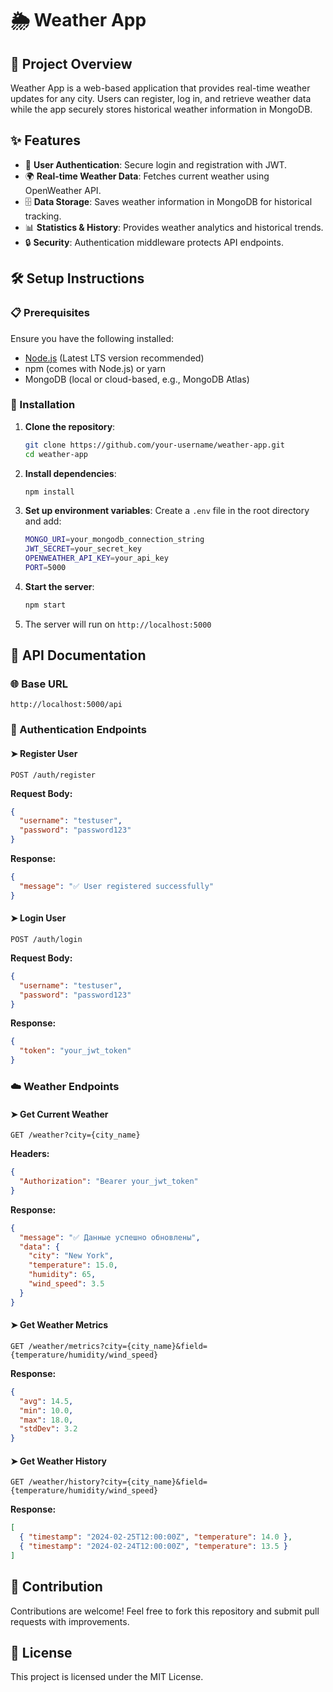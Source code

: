 # 🌦️ Weather App

## 📌 Project Overview
Weather App is a web-based application that provides real-time weather updates for any city. Users can register, log in, and retrieve weather data while the app securely stores historical weather information in MongoDB.

## ✨ Features
- 🔑 **User Authentication**: Secure login and registration with JWT.
- 🌍 **Real-time Weather Data**: Fetches current weather using OpenWeather API.
- 🗄️ **Data Storage**: Saves weather information in MongoDB for historical tracking.
- 📊 **Statistics & History**: Provides weather analytics and historical trends.
- 🔒 **Security**: Authentication middleware protects API endpoints.

## 🛠️ Setup Instructions

### 📋 Prerequisites
Ensure you have the following installed:
- [Node.js](https://nodejs.org/) (Latest LTS version recommended)
- npm (comes with Node.js) or yarn
- MongoDB (local or cloud-based, e.g., MongoDB Atlas)

### 🚀 Installation
1. **Clone the repository**:
   ```sh
   git clone https://github.com/your-username/weather-app.git
   cd weather-app
   ```
2. **Install dependencies**:
   ```sh
   npm install
   ```
3. **Set up environment variables**:
   Create a `.env` file in the root directory and add:
   ```sh
   MONGO_URI=your_mongodb_connection_string
   JWT_SECRET=your_secret_key
   OPENWEATHER_API_KEY=your_api_key
   PORT=5000
   ```
4. **Start the server**:
   ```sh
   npm start
   ```
5. The server will run on `http://localhost:5000`

## 📡 API Documentation
### 🌐 Base URL
```
http://localhost:5000/api
```

### 🔑 Authentication Endpoints
#### ➤ Register User
```http
POST /auth/register
```
**Request Body:**
```json
{
  "username": "testuser",
  "password": "password123"
}
```
**Response:**
```json
{
  "message": "✅ User registered successfully"
}
```

#### ➤ Login User
```http
POST /auth/login
```
**Request Body:**
```json
{
  "username": "testuser",
  "password": "password123"
}
```
**Response:**
```json
{
  "token": "your_jwt_token"
}
```

### ☁️ Weather Endpoints
#### ➤ Get Current Weather
```http
GET /weather?city={city_name}
```
**Headers:**
```json
{
  "Authorization": "Bearer your_jwt_token"
}
```
**Response:**
```json
{
  "message": "✅ Данные успешно обновлены",
  "data": {
    "city": "New York",
    "temperature": 15.0,
    "humidity": 65,
    "wind_speed": 3.5
  }
}
```

#### ➤ Get Weather Metrics
```http
GET /weather/metrics?city={city_name}&field={temperature/humidity/wind_speed}
```
**Response:**
```json
{
  "avg": 14.5,
  "min": 10.0,
  "max": 18.0,
  "stdDev": 3.2
}
```

#### ➤ Get Weather History
```http
GET /weather/history?city={city_name}&field={temperature/humidity/wind_speed}
```
**Response:**
```json
[
  { "timestamp": "2024-02-25T12:00:00Z", "temperature": 14.0 },
  { "timestamp": "2024-02-24T12:00:00Z", "temperature": 13.5 }
]
```

## 👥 Contribution
Contributions are welcome! Feel free to fork this repository and submit pull requests with improvements.

## 📜 License
This project is licensed under the MIT License.

